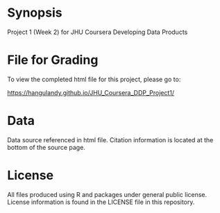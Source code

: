 # Synopsis

Project 1 (Week 2) for JHU Coursera Developing Data Products

# File for Grading

To view the completed html file for this project, please go to:

https://hangulandy.github.io/JHU_Coursera_DDP_Project1/

# Data

Data source referenced in html file. Citation information is located at the bottom of the source page.

# License

All files produced using R and packages under general public license. License information is found in the LICENSE file in this repository.